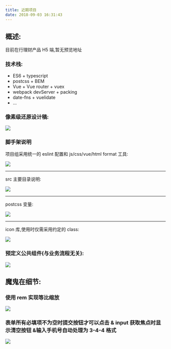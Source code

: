 ```yaml
---
title: 近期项目
date: 2018-09-03 16:31:43
---
```


## 概述:

目前在行理财产品 H5 端,暂无预览地址

### 技术栈:

- ES6 + typescript
- postcss + BEM
- Vue + Vue router + vuex
- webpack devServer + packing
- date-fns + vuelidate
- ...

### 像素级还原设计稿:

![](http://stariveer.qiniudn.com/projects/20180132/%E6%88%AA%E5%9B%BE.png)

### 脚手架说明

项目组采用统一的 eslint 配置和 js/css/vue/html format 工具:

![](http://stariveer.qiniudn.com/projects/20180132/104544.png)

<hr>

src 主要目录说明:

![](http://stariveer.qiniudn.com/projects/20180132/105049.png)

<hr>

postcss 变量:

![](http://stariveer.qiniudn.com/projects/20180132/105246.png)

<hr>

icon 库,使用时仅需采用约定的 class:

![](http://stariveer.qiniudn.com/projects/20180132/105324.png)

### 预定义公共组件(与业务流程无关):

![](http://stariveer.qiniudn.com/projects/20180132/1520849954126.jpg)

## 魔鬼在细节:

### 使用 rem 实现等比缩放

![](http://stariveer.qiniudn.com/projects/20180132/2018-03-14%2018_25_32.gif)

### 表单所有必填项不为空时提交按钮才可以点击 & input 获取焦点时显示清空按钮 &输入手机号自动处理为 3-4-4 格式

![](http://stariveer.qiniudn.com/projects/20180132/2018-03-14%2018_38_13.gif)
